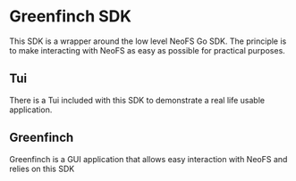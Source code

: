 # Greenfinch SDK

This SDK is a wrapper around the low level NeoFS Go SDK. The principle is to make interacting with NeoFS as easy as possible for practical purposes.

## Tui

There is a Tui included with this SDK to demonstrate a real life usable application.


## Greenfinch

Greenfinch is a GUI application that allows easy interaction with NeoFS and relies on this SDK

